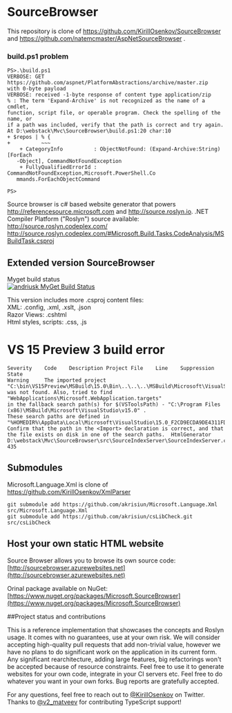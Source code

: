 # SourceBrowser

This repository is clone of https://github.com/KirillOsenkov/SourceBrowser  
and https://github.com/natemcmaster/AspNetSourceBrowser .

### build.ps1 problem
```
PS>.\build.ps1
VERBOSE: GET https://github.com/aspnet/PlatformAbstractions/archive/master.zip
with 0-byte payload
VERBOSE: received -1-byte response of content type application/zip
% : The term 'Expand-Archive' is not recognized as the name of a cmdlet,
function, script file, or operable program. Check the spelling of the name, or
if a path was included, verify that the path is correct and try again.
At D:\webstack\Mvc\SourceBrowser\build.ps1:20 char:10
+ $repos | % {
+          ~~~
    + CategoryInfo          : ObjectNotFound: (Expand-Archive:String) [ForEach
   -Object], CommandNotFoundException
    + FullyQualifiedErrorId : CommandNotFoundException,Microsoft.PowerShell.Co
   mmands.ForEachObjectCommand

PS>
```
Source browser is c# based website generator that powers http://referencesource.microsoft.com and http://source.roslyn.io.
.NET Compiler Platform ("Roslyn") source available: http://source.roslyn.codeplex.com/
http://source.roslyn.codeplex.com/#Microsoft.Build.Tasks.CodeAnalysis/MSBuildTask.csproj

## Extended version SourceBrowser

Myget build status  
[![andriusk MyGet Build Status](https://www.myget.org/BuildSource/Badge/andriusk?identifier=1739964b-be8c-442f-a02c-270d08b595e4)](https://www.myget.org/)

This version includes more .csproj content files:    
XML: .config, .xml, .xslt, .json  
Razor Views: .cshtml    
Html styles, scripts: .css, .js     

# VS 15 Preview 3 build error

```
Severity	Code	Description	Project	File	Line	Suppression State
Warning		The imported project "C:\bin\VS15Preview\MSBuild\15.0\Bin\..\..\..\MSBuild\Microsoft\VisualStudio\v15.0\WebApplications\Microsoft.WebApplication.targets" 
was not found. Also, tried to find "WebApplications\Microsoft.WebApplication.targets" 
in the fallback search path(s) for $(VSToolsPath) - "C:\Program Files (x86)\MSBuild\Microsoft\VisualStudio\v15.0" . 
These search paths are defined in "%HOMEDIR%\AppData\Local\Microsoft\VisualStudio\15.0_F2CD9ECDA9DE4311FD91\devenv.exe.config". 
Confirm that the path in the <Import> declaration is correct, and that the file exists on disk in one of the search paths.	HtmlGenerator	D:\webstack\Mvc\SourceBrowser\src\SourceIndexServer\SourceIndexServer.csproj	435	
```

## Submodules

Microsoft.Language.Xml is clone of https://github.com/KirillOsenkov/XmlParser
```
git submodule add https://github.com/akrisiun/Microsoft.Language.Xml src/Microsoft.Language.Xml
git submodule add https://github.com/akrisiun/csLibCheck.git src/csLibCheck
```  
 
## Host your own static HTML website 

 Source Browser allows you to browse its own source code:
[http://sourcebrowser.azurewebsites.net](http://sourcebrowser.azurewebsites.net)

Orinal package available on NuGet:
[https://www.nuget.org/packages/Microsoft.SourceBrowser](https://www.nuget.org/packages/Microsoft.SourceBrowser)

##Project status and contributions

This is a reference implementation that showcases the concepts and Roslyn usage. It comes with no guarantees, use at your own risk. We will consider accepting high-quality pull requests that add non-trivial value, however we have no plans to do significant work on the application in its current form. Any significant rearchitecture, adding large features, big refactorings won't be accepted because of resource constraints. Feel free to use it to generate websites for your own code, integrate in your CI servers etc. Feel free to do whatever you want in your own forks. Bug reports are gratefully accepted.

For any questions, feel free to reach out to [@KirillOsenkov](https://twitter.com/KirillOsenkov) on Twitter. Thanks to [@v2_matveev](https://twitter.com/v2_matveev) for contributing TypeScript support!
